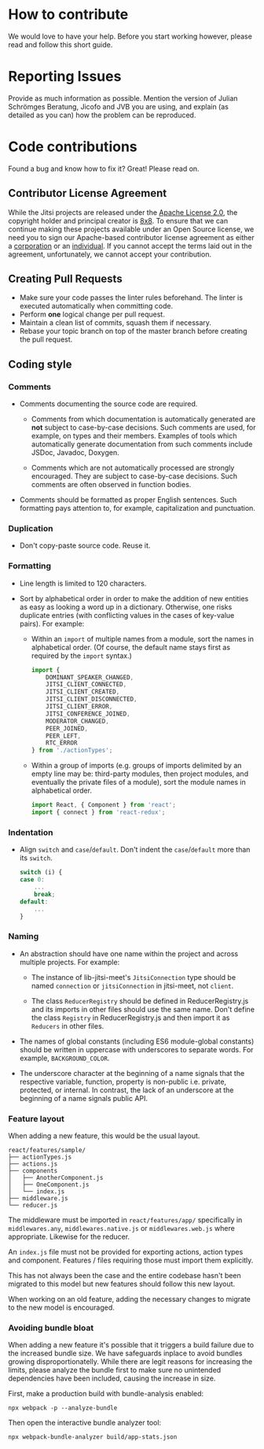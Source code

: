 # How to contribute
We would love to have your help. Before you start working however, please read
and follow this short guide.

# Reporting Issues
Provide as much information as possible. Mention the version of Julian Schrömges Beratung, 
Jicofo and JVB you are using, and explain (as detailed as you can) how the 
problem can be reproduced.

# Code contributions
Found a bug and know how to fix it? Great! Please read on.

## Contributor License Agreement
While the Jitsi projects are released under the
[Apache License 2.0](https://github.com/jitsi/jitsi-meet/blob/master/LICENSE), the copyright
holder and principal creator is [8x8](https://www.8x8.com/). To
ensure that we can continue making these projects available under an Open Source license,
we need you to sign our Apache-based contributor
license agreement as either a [corporation](https://jitsi.org/ccla) or an
[individual](https://jitsi.org/icla). If you cannot accept the terms laid out
in the agreement, unfortunately, we cannot accept your contribution.

## Creating Pull Requests
- Make sure your code passes the linter rules beforehand. The linter is executed
  automatically when committing code.
- Perform **one** logical change per pull request.
- Maintain a clean list of commits, squash them if necessary.
- Rebase your topic branch on top of the master branch before creating the pull
 request.

## Coding style

### Comments

* Comments documenting the source code are required.

  * Comments from which documentation is automatically generated are **not**
    subject to case-by-case decisions. Such comments are used, for example, on
    types and their members. Examples of tools which automatically generate
    documentation from such comments include JSDoc, Javadoc, Doxygen.

  * Comments which are not automatically processed are strongly encouraged. They
    are subject to case-by-case decisions. Such comments are often observed in
    function bodies.

* Comments should be formatted as proper English sentences. Such formatting pays
  attention to, for example, capitalization and punctuation.

### Duplication

* Don't copy-paste source code. Reuse it.

### Formatting

* Line length is limited to 120 characters.

* Sort by alphabetical order in order to make the addition of new entities as
  easy as looking a word up in a dictionary. Otherwise, one risks duplicate
  entries (with conflicting values in the cases of key-value pairs). For
  example:

  * Within an `import` of multiple names from a module, sort the names in
    alphabetical order. (Of course, the default name stays first as required by
    the `import` syntax.)

    ````javascript
    import {
        DOMINANT_SPEAKER_CHANGED,
        JITSI_CLIENT_CONNECTED,
        JITSI_CLIENT_CREATED,
        JITSI_CLIENT_DISCONNECTED,
        JITSI_CLIENT_ERROR,
        JITSI_CONFERENCE_JOINED,
        MODERATOR_CHANGED,
        PEER_JOINED,
        PEER_LEFT,
        RTC_ERROR
    } from './actionTypes';
    ````

  * Within a group of imports (e.g. groups of imports delimited by an empty line
    may be: third-party modules, then project modules, and eventually the
    private files of a module), sort the module names in alphabetical order.

    ````javascript
    import React, { Component } from 'react';
    import { connect } from 'react-redux';
    ````

### Indentation

* Align `switch` and `case`/`default`. Don't indent the `case`/`default` more
  than its `switch`.

  ````javascript
  switch (i) {
  case 0:
      ...
      break;
  default:
      ...
  }
  ````

### Naming

* An abstraction should have one name within the project and across multiple
  projects. For example:

  * The instance of lib-jitsi-meet's `JitsiConnection` type should be named
    `connection` or `jitsiConnection` in jitsi-meet, not `client`.

  * The class `ReducerRegistry` should be defined in ReducerRegistry.js and its
    imports in other files should use the same name. Don't define the class
    `Registry` in ReducerRegistry.js and then import it as `Reducers` in other
    files.

* The names of global constants (including ES6 module-global constants) should
  be written in uppercase with underscores to separate words. For example,
  `BACKGROUND_COLOR`.

* The underscore character at the beginning of a name signals that the
  respective variable, function, property is non-public i.e. private, protected,
  or internal. In contrast, the lack of an underscore at the beginning of a name
  signals public API.

### Feature layout

When adding a new feature, this would be the usual layout.

```
react/features/sample/
├── actionTypes.js
├── actions.js
├── components
│   ├── AnotherComponent.js
│   ├── OneComponent.js
│   └── index.js
├── middleware.js
└── reducer.js
```

The middleware must be imported in `react/features/app/` specifically
in `middlewares.any`, `middlewares.native.js` or `middlewares.web.js` where appropriate.
Likewise for the reducer.

An `index.js` file must not be provided for exporting actions, action types and
component. Features / files requiring those must import them explicitly.

This has not always been the case and the entire codebase hasn't been migrated to
this model but new features should follow this new layout.

When working on an old feature, adding the necessary changes to migrate to the new
model is encouraged.


### Avoiding bundle bloat

When adding a new feature it's possible that it triggers a build failure due to the increased bundle size. We have safeguards inplace to avoid bundles growing disproportionatelly. While there are legit reasons for increasing the limits, please analyze the bundle first to make sure no unintended dependencies have been included, causing the increase in size.

First, make a production build with bundle-analysis enabled:

```
npx webpack -p --analyze-bundle
```

Then open the interactive bundle analyzer tool:

```
npx webpack-bundle-analyzer build/app-stats.json
```
